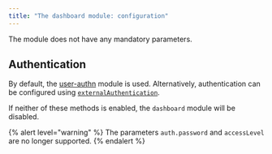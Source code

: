 ```yaml
---
title: "The dashboard module: configuration"
---
```


The module does not have any mandatory parameters.

<!-- SCHEMA -->

## Authentication

By default, the [user-authn](/products/kubernetes-platform/documentation/v1/modules/150-user-authn/) module is used. Alternatively, authentication can be configured using [`externalAuthentication`](examples.html).

If neither of these methods is enabled, the `dashboard` module will be disabled.

{% alert level="warning" %}
The parameters `auth.password` and `accessLevel` are no longer supported.
{% endalert %}
